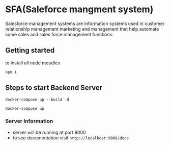 # SFA(Saleforce mangment system)

Salesforce management systems are information systems used in customer relationship management marketing and management that help automate some sales and sales force management functions. 

## Getting started

to install all node moudles 

```
npm i
```

## Steps to start Backend Server
```
docker-compose up --build -d
```
```
docker-compose up
```

### Server Information
- server will be running at port 9000
- to see documentation visit `http://localhost:9000/docs`

